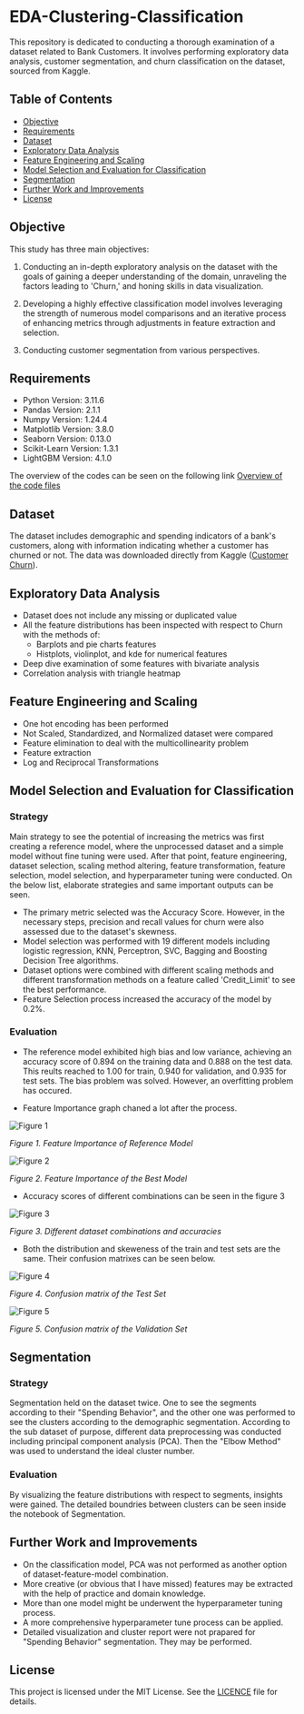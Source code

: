 # EDA-Clustering-Classification
This repository is dedicated to conducting a thorough examination of a dataset related to Bank Customers. It involves performing exploratory data analysis, customer segmentation, and churn classification on the dataset, sourced from Kaggle.

## Table of Contents

<!--ts-->
* [Objective](#Objective)
* [Requirements](#Requirements)
* [Dataset](#Dataset)
* [Exploratory Data Analysis](#Exploratory-Data-Analysis)
* [Feature Engineering and Scaling](#Feature-Engineering-and-Scaling)
* [Model Selection and Evaluation for Classification](#Model-Selection-and-Evaluation-for-Classification)
* [Segmentation](#Segmentation)
* [Further Work and Improvements](#Further-Work-and-Improvements)
* [License](#License)
<!--te-->

## Objective

This study has three main objectives:

1) Conducting an in-depth exploratory analysis on the dataset with the goals of gaining a deeper understanding of the domain, unraveling the factors leading to 'Churn,' and honing skills in data visualization.

2) Developing a highly effective classification model involves leveraging the strength of numerous model comparisons and an iterative process of enhancing metrics through adjustments in feature extraction and selection.

3) Conducting customer segmentation from various perspectives.

## Requirements

- Python Version: 3.11.6
- Pandas Version: 2.1.1
- Numpy Version: 1.24.4
- Matplotlib Version: 3.8.0
- Seaborn Version: 0.13.0
- Scikit-Learn Version: 1.3.1
- LightGBM Version: 4.1.0

The overview of the codes can be seen on the following link <a href="https://github.com/BerkaySarpkaya/EDA-Clustering-Classification/tree/main/Overviews"> Overview of the code files</a>

## Dataset


The dataset includes demographic and spending indicators of a bank's customers, along with information indicating whether a customer has churned or not. The data was downloaded directly from Kaggle (<a href="https://www.kaggle.com/datasets/thedevastator/predicting-credit-card-customer-attrition-with-m/data">Customer Churn</a>).

## Exploratory Data Analysis

- Dataset does not include any missing or duplicated value
- All the feature distributions has been inspected with respect to Churn with the methods of:
  - Barplots and pie charts features
  - Histplots, violinplot, and kde for numerical features
- Deep dive examination of some features with bivariate analysis
- Correlation analysis with triangle heatmap

## Feature Engineering and Scaling

- One hot encoding has been performed
- Not Scaled, Standardized, and Normalized dataset were compared
- Feature elimination to deal with the multicollinearity problem
- Feature extraction
- Log and Reciprocal Transformations

## Model Selection and Evaluation for Classification

### Strategy

Main strategy to see the potential of increasing the metrics was first creating a reference model, where the unprocessed dataset and a simple model without fine tuning were used. After that point, feature engineering, dataset selection, scaling method altering, feature transformation, feature selection, model selection, and hyperparameter tuning were conducted. On the below list, elaborate strategies and same important outputs can be seen.

- The primary metric selected was the Accuracy Score. However, in the necessary steps, precision and recall values for churn were also assessed due to the dataset's skewness.
- Model selection was performed with 19 different models including logistic regression, KNN, Perceptron, SVC, Bagging and Boosting Decision Tree algorithms.
- Dataset options were combined with different scaling methods and different transformation methods on a feature called 'Credit_Limit' to see the best performance.
- Feature Selection process increased the accuracy of the model by 0.2%.

### Evaluation

- The reference model exhibited high bias and low variance, achieving an accuracy score of 0.894 on the training data and 0.888 on the test data. This reults reached to 1.00 for train, 0.940 for validation, and 0.935 for test sets. The bias problem was solved. However, an overfitting problem has occured.

- Feature Importance graph chaned a lot after the process. 

<img src="https://github.com/BerkaySarpkaya/EDA-Clustering-Classification/blob/main/Images/Ref-Model-Feature-Importance.png" alt="Figure 1">

<em>Figure 1. Feature Importance of Reference Model</em>

<img src="https://github.com/BerkaySarpkaya/EDA-Clustering-Classification/blob/main/Images/Best-Model-Feature-Importance.png" alt="Figure 2">

<em>Figure 2. Feature Importance of the Best Model</em>

- Accuracy scores of different combinations can be seen in the figure 3

<img src="https://github.com/BerkaySarpkaya/EDA-Clustering-Classification/blob/main/Images/Results%20of%20Combinations.PNG" alt="Figure 3">

<em>Figure 3. Different dataset combinations and accuracies</em>

- Both the distribution and skeweness of the train and test sets are the same. Their confusion matrixes can be seen below.

<img src="https://github.com/BerkaySarpkaya/EDA-Clustering-Classification/blob/main/Images/Test%20Set.png" alt="Figure 4">

<em>Figure 4. Confusion matrix of the Test Set </em>

<img src="https://github.com/BerkaySarpkaya/EDA-Clustering-Classification/blob/main/Images/Validation%20Set.png" alt="Figure 5">

<em>Figure 5. Confusion matrix of the Validation Set</em>

## Segmentation

### Strategy

Segmentation held on the dataset twice. One to see the segments according to their "Spending Behavior", and the other one was performed to see the clusters according to the demographic segmentation. According to the sub dataset of purpose, different data preprocessing was conducted including principal component analysis (PCA). Then the "Elbow Method" was used to understand the ideal cluster number.



### Evaluation

By visualizing the feature distributions with respect to segments, insights were gained. The detailed boundries between clusters can be seen inside the notebook of Segmentation. 

## Further Work and Improvements

- On the classification model, PCA was not performed as another option of dataset-feature-model combination.
- More creative (or obvious that I have missed) features may be extracted with the help of practice and domain knowledge.
- More than one model might be underwent the hyperparameter tuning process.
- A more comprehensive hyperparameter tune process can be applied.
- Detailed visualization and cluster report were not prapared for "Spending Behavior" segmentation. They may be performed.

## License

This project is licensed under the MIT License. See the <a href="https://github.com/BerkaySarpkaya/EDA-Clustering-Classification/blob/main/LICENSE"> LICENCE</a> file for details.
